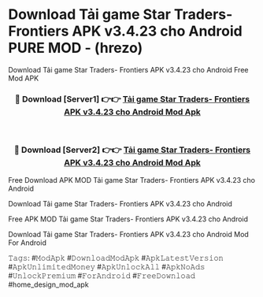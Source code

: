 # Download Tải game Star Traders- Frontiers APK v3.4.23 cho Android PURE MOD - (hrezo)
Download Tải game Star Traders- Frontiers APK v3.4.23 cho Android Free Mod APK

<div align="center">
<h3>🔴 Download [Server1] 👉👉 <a href="https://apk-comot.site?title=Tải_game_Star_Traders-_Frontiers_APK_v3.4.23_cho_Android">Tải game Star Traders- Frontiers APK v3.4.23 cho Android Mod Apk</a></h3><br>

<h3>🔴 Download [Server2] 👉👉 <a href="https://apk-comot.site?title=Tải_game_Star_Traders-_Frontiers_APK_v3.4.23_cho_Android">Tải game Star Traders- Frontiers APK v3.4.23 cho Android Mod Apk</a></h3>
</div>


Free Download APK MOD Tải game Star Traders- Frontiers APK v3.4.23 cho Android

Download Tải game Star Traders- Frontiers APK v3.4.23 cho Android 

Free APK MOD Tải game Star Traders- Frontiers APK v3.4.23 cho Android 

Download Tải game Star Traders- Frontiers APK v3.4.23 cho Android Mod For Android

𝚃𝚊𝚐𝚜: #𝙼𝚘𝚍𝙰𝚙𝚔 #𝙳𝚘𝚠𝚗𝚕𝚘𝚊𝚍𝙼𝚘𝚍𝙰𝚙𝚔 #𝙰𝚙𝚔𝙻𝚊𝚝𝚎𝚜𝚝𝚅𝚎𝚛𝚜𝚒𝚘𝚗 #𝙰𝚙𝚔𝚄𝚗𝚕𝚒𝚖𝚒𝚝𝚎𝚍𝙼𝚘𝚗𝚎𝚢 #𝙰𝚙𝚔𝚄𝚗𝚕𝚘𝚌𝚔𝙰𝚕𝚕 #𝙰𝚙𝚔𝙽𝚘𝙰𝚍𝚜 #𝚄𝚗𝚕𝚘𝚌𝚔𝙿𝚛𝚎𝚖𝚒𝚞𝚖 #𝙵𝚘𝚛𝙰𝚗𝚍𝚛𝚘𝚒𝚍 #𝙵𝚛𝚎𝚎𝙳𝚘𝚠𝚗𝚕𝚘𝚊𝚍 #home_design_mod_apk